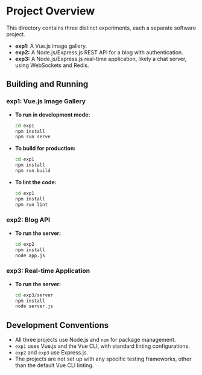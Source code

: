 
# Project Overview

This directory contains three distinct experiments, each a separate software project.

*   **exp1:** A Vue.js image gallery.
*   **exp2:** A Node.js/Express.js REST API for a blog with authentication.
*   **exp3:** A Node.js/Express.js real-time application, likely a chat server, using WebSockets and Redis.

## Building and Running

### exp1: Vue.js Image Gallery

*   **To run in development mode:**
    ```bash
    cd exp1
    npm install
    npm run serve
    ```
*   **To build for production:**
    ```bash
    cd exp1
    npm install
    npm run build
    ```
*   **To lint the code:**
    ```bash
    cd exp1
    npm install
    npm run lint
    ```

### exp2: Blog API

*   **To run the server:**
    ```bash
    cd exp2
    npm install
    node app.js
    ```

### exp3: Real-time Application

*   **To run the server:**
    ```bash
    cd exp3/server
    npm install
    node server.js
    ```

## Development Conventions

*   All three projects use Node.js and `npm` for package management.
*   `exp1` uses Vue.js and the Vue CLI, with standard linting configurations.
*   `exp2` and `exp3` use Express.js.
*   The projects are not set up with any specific testing frameworks, other than the default Vue CLI linting.
